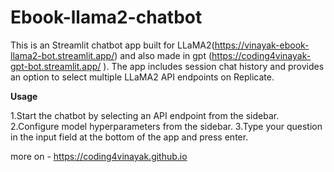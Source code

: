 # Ebook-llama2-chatbot

This is an  Streamlit chatbot app built for LLaMA2(https://vinayak-ebook-llama2-bot.streamlit.app/) and  also made in gpt  (https://coding4vinayak-gpt-bot.streamlit.app/ ). The app includes session chat history and provides an option to select multiple LLaMA2 API endpoints on Replicate.


**Usage**

1.Start the chatbot by selecting an API endpoint from the sidebar.
2.Configure model hyperparameters from the sidebar.
3.Type your question in the input field at the bottom of the app and press enter.


more on - https://coding4vinayak.github.io
